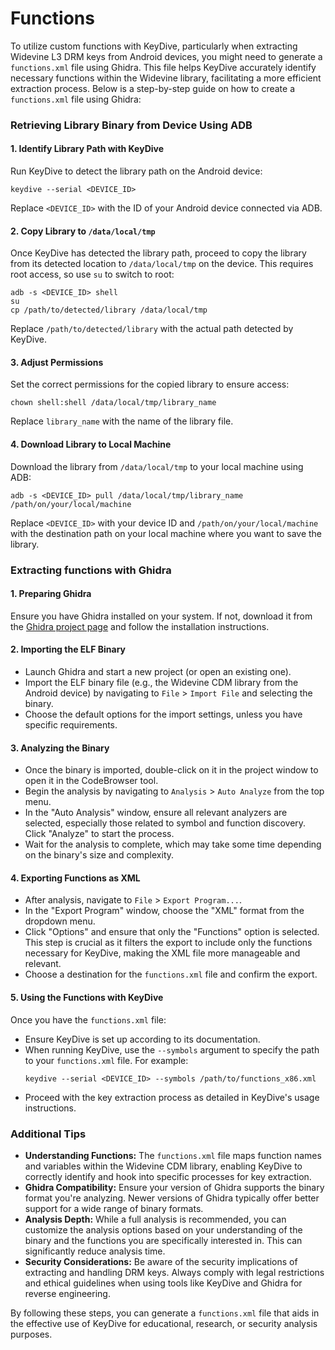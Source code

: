 # Functions

To utilize custom functions with KeyDive, particularly when extracting Widevine L3 DRM keys from Android devices, you might need to generate a `functions.xml` file using Ghidra. This file helps KeyDive accurately identify necessary functions within the Widevine library, facilitating a more efficient extraction process. Below is a step-by-step guide on how to create a `functions.xml` file using Ghidra:

### Retrieving Library Binary from Device Using ADB

#### 1. Identify Library Path with KeyDive

Run KeyDive to detect the library path on the Android device:

```shell
keydive --serial <DEVICE_ID>
```

Replace `<DEVICE_ID>` with the ID of your Android device connected via ADB.

#### 2. Copy Library to `/data/local/tmp`

Once KeyDive has detected the library path, proceed to copy the library from its detected location to `/data/local/tmp` on the device. This requires root access, so use `su` to switch to root:

```shell
adb -s <DEVICE_ID> shell
su
cp /path/to/detected/library /data/local/tmp
```

Replace `/path/to/detected/library` with the actual path detected by KeyDive.

#### 3. Adjust Permissions

Set the correct permissions for the copied library to ensure access:

```shell
chown shell:shell /data/local/tmp/library_name
```

Replace `library_name` with the name of the library file.

#### 4. Download Library to Local Machine

Download the library from `/data/local/tmp` to your local machine using ADB:

```shell
adb -s <DEVICE_ID> pull /data/local/tmp/library_name /path/on/your/local/machine
```

Replace `<DEVICE_ID>` with your device ID and `/path/on/your/local/machine` with the destination path on your local machine where you want to save the library.

### Extracting functions with Ghidra

#### 1. Preparing Ghidra

Ensure you have Ghidra installed on your system. If not, download it from the [Ghidra project page](https://ghidra-sre.org/) and follow the installation instructions.

#### 2. Importing the ELF Binary

- Launch Ghidra and start a new project (or open an existing one).
- Import the ELF binary file (e.g., the Widevine CDM library from the Android device) by navigating to `File` > `Import File` and selecting the binary.
- Choose the default options for the import settings, unless you have specific requirements.

#### 3. Analyzing the Binary

- Once the binary is imported, double-click on it in the project window to open it in the CodeBrowser tool.
- Begin the analysis by navigating to `Analysis` > `Auto Analyze` from the top menu.
- In the "Auto Analysis" window, ensure all relevant analyzers are selected, especially those related to symbol and function discovery. Click "Analyze" to start the process.
- Wait for the analysis to complete, which may take some time depending on the binary's size and complexity.

#### 4. Exporting Functions as XML

- After analysis, navigate to `File` > `Export Program...`.
- In the "Export Program" window, choose the "XML" format from the dropdown menu.
- Click "Options" and ensure that only the "Functions" option is selected. This step is crucial as it filters the export to include only the functions necessary for KeyDive, making the XML file more manageable and relevant.
- Choose a destination for the `functions.xml` file and confirm the export.

#### 5. Using the Functions with KeyDive

Once you have the `functions.xml` file:

- Ensure KeyDive is set up according to its documentation.
- When running KeyDive, use the `--symbols` argument to specify the path to your `functions.xml` file. For example:
  ```shell
  keydive --serial <DEVICE_ID> --symbols /path/to/functions_x86.xml
  ```
- Proceed with the key extraction process as detailed in KeyDive's usage instructions.

### Additional Tips

- **Understanding Functions:** The `functions.xml` file maps function names and variables within the Widevine CDM library, enabling KeyDive to correctly identify and hook into specific processes for key extraction.
- **Ghidra Compatibility:** Ensure your version of Ghidra supports the binary format you're analyzing. Newer versions of Ghidra typically offer better support for a wide range of binary formats.
- **Analysis Depth:** While a full analysis is recommended, you can customize the analysis options based on your understanding of the binary and the functions you are specifically interested in. This can significantly reduce analysis time.
- **Security Considerations:** Be aware of the security implications of extracting and handling DRM keys. Always comply with legal restrictions and ethical guidelines when using tools like KeyDive and Ghidra for reverse engineering.

By following these steps, you can generate a `functions.xml` file that aids in the effective use of KeyDive for
educational, research, or security analysis purposes.